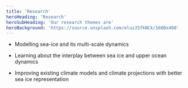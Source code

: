 ```yaml
---
title: 'Research'
heroHeading: 'Research'
heroSubHeading: 'Our research themes are'
heroBackground: 'https://source.unsplash.com/eluzJSfkNCk/1600x400'
---
```


* Modelling sea-ice and its multi-scale dynamics

* Learning about the interplay between sea ice and upper ocean dynamics

* Improving existing climate models and climate projections with better sea ice representation
